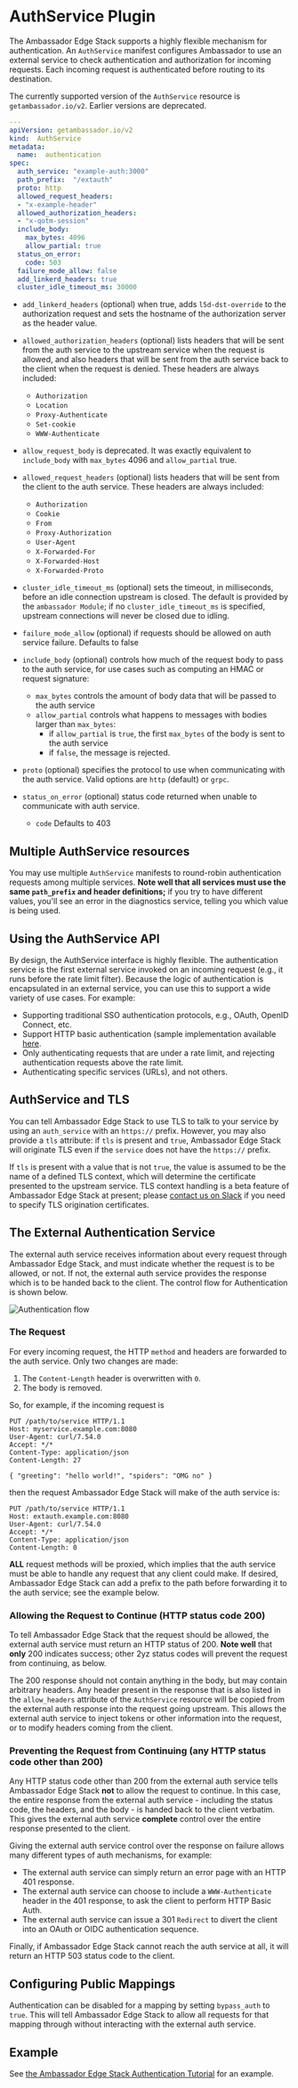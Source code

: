 # AuthService Plugin

The Ambassador Edge Stack supports a highly flexible mechanism for authentication. An `AuthService` manifest configures Ambassador to use an external service to check authentication and authorization for incoming requests. Each incoming request is authenticated before routing to its destination.

The currently supported version of the `AuthService` resource is `getambassador.io/v2`. Earlier versions are deprecated.

```yaml
---
apiVersion: getambassador.io/v2
kind:  AuthService
metadata:
  name:  authentication
spec:
  auth_service: "example-auth:3000"
  path_prefix:  "/extauth"
  proto: http
  allowed_request_headers:
  - "x-example-header"
  allowed_authorization_headers:
  - "x-qotm-session"
  include_body:
    max_bytes: 4096
    allow_partial: true
  status_on_error: 
    code: 503
  failure_mode_allow: false
  add_linkerd_headers: true
  cluster_idle_timeout_ms: 30000
```

- `add_linkerd_headers` (optional) when true, adds `l5d-dst-override` to the authorization request and sets the hostname of the authorization server as the header value.

- `allowed_authorization_headers` (optional) lists headers that will be sent from the auth service to the upstream service when the request is allowed, and also headers that will be sent from the auth service back to the client when the request is denied. These headers are always included:
    * `Authorization`
    * `Location`
    * `Proxy-Authenticate`
    * `Set-cookie`
    * `WWW-Authenticate`

- `allow_request_body` is deprecated. It was exactly equivalent to `include_body` with `max_bytes` 4096 and `allow_partial` true.

- `allowed_request_headers` (optional) lists headers that will be sent from the client to the auth service. These headers are always included:
    * `Authorization`
    * `Cookie`
    * `From`
    * `Proxy-Authorization`
    * `User-Agent`
    * `X-Forwarded-For`
    * `X-Forwarded-Host`
    * `X-Forwarded-Proto`

- `cluster_idle_timeout_ms` (optional) sets the timeout, in milliseconds, before an idle connection upstream is closed. The default is provided by the `ambassador Module`; if no `cluster_idle_timeout_ms` is specified, upstream connections will never be closed due to idling.

- `failure_mode_allow` (optional) if requests should be allowed on auth service failure. Defaults to false

- `include_body` (optional) controls how much of the request body to pass to the auth service, for use cases such as computing an HMAC or request signature:
    * `max_bytes` controls the amount of body data that will be passed to the auth service
    * `allow_partial` controls what happens to messages with bodies larger than `max_bytes`:
       * if `allow_partial` is `true`, the first `max_bytes` of the body is sent to the auth service
       * if `false`, the message is rejected.

- `proto` (optional) specifies the protocol to use when communicating with the auth service. Valid options are `http` (default) or `grpc`.

- `status_on_error` (optional) status code returned when unable to communicate with auth service.
    * `code` Defaults to 403

## Multiple AuthService resources

You may use multiple `AuthService` manifests to round-robin authentication requests among multiple services. **Note well that all services must use the same `path_prefix` and header definitions;** if you try to have different values, you'll see an error in the diagnostics service, telling you which value is being used.

## Using the AuthService API

By design, the AuthService interface is highly flexible. The authentication service is the first external service invoked on an incoming request (e.g., it runs before the rate limit filter). Because the logic of authentication is encapsulated in an external service, you can use this to support a wide variety of use cases. For example:

- Supporting traditional SSO authentication protocols, e.g., OAuth, OpenID Connect, etc.
- Support HTTP basic authentication (sample implementation available [here](https://github.com/datawire/ambassador-auth-httpbasic).
- Only authenticating requests that are under a rate limit, and rejecting authentication requests above the rate limit.
- Authenticating specific services (URLs), and not others.

## AuthService and TLS

You can tell Ambassador Edge Stack to use TLS to talk to your service by using an `auth_service` with an `https://` prefix. However, you may also provide a `tls` attribute: if `tls` is present and `true`, Ambassador Edge Stack will originate TLS even if the `service` does not have the `https://` prefix.

If `tls` is present with a value that is not `true`, the value is assumed to be the name of a defined TLS context, which will determine the certificate presented to the upstream service. TLS context handling is a beta feature of Ambassador Edge Stack at present; please [contact us on Slack](https://d6e.co/slack) if you need to specify TLS origination certificates.

## The External Authentication Service

The external auth service receives information about every request through Ambassador Edge Stack, and must indicate whether the request is to be allowed, or not. If not, the external auth service provides the response which is to be handed back to the client. The control flow for Authentication is shown below.

![Authentication flow](../../../doc-images/auth-flow.png)

### The Request

For every incoming request, the HTTP `method` and headers are forwarded to the auth service. Only two changes are made:

1. The `Content-Length` header is overwritten with `0`.
2. The body is removed.

So, for example, if the incoming request is

```
PUT /path/to/service HTTP/1.1
Host: myservice.example.com:8080
User-Agent: curl/7.54.0
Accept: */*
Content-Type: application/json
Content-Length: 27

{ "greeting": "hello world!", "spiders": "OMG no" }
```

then the request Ambassador Edge Stack will make of the auth service is:

```
PUT /path/to/service HTTP/1.1
Host: extauth.example.com:8080
User-Agent: curl/7.54.0
Accept: */*
Content-Type: application/json
Content-Length: 0
```

**ALL** request methods will be proxied, which implies that the auth service must be able to handle any request that any client could make. If desired, Ambassador Edge Stack can add a prefix to the path before forwarding it to the auth service; see the example below.

### Allowing the Request to Continue (HTTP status code 200)

To tell Ambassador Edge Stack that the request should be allowed, the external auth service must return an HTTP status of 200. **Note well** that **only** 200 indicates success; other 2yz status codes will prevent the request from continuing, as below.

The 200 response should not contain anything in the body, but may contain arbitrary headers. Any header present in the response that is also listed in the `allow_headers` attribute of the `AuthService` resource will be copied from the external auth response into the request going upstream. This allows the external auth service to inject tokens or other information into the request, or to modify headers coming from the client.

### Preventing the Request from Continuing (any HTTP status code other than 200)

Any HTTP status code other than 200 from the external auth service tells Ambassador Edge Stack **not** to allow the request to continue. In this case, the entire response from the external auth service - including the status code, the headers, and the body - is handed back to the client verbatim. This gives the external auth service **complete** control over the entire response presented to the client.

Giving the external auth service control over the response on failure allows many different types of auth mechanisms, for example:

- The external auth service can simply return an error page with an HTTP 401 response.
- The external auth service can choose to include a `WWW-Authenticate` header in the 401 response, to ask the client to perform HTTP Basic Auth.
- The external auth service can issue a 301 `Redirect` to divert the client into an OAuth or OIDC authentication sequence.

Finally, if Ambassador Edge Stack cannot reach the auth service at all, it will return an HTTP 503 status code to the client.

## Configuring Public Mappings

Authentication can be disabled for a mapping by setting `bypass_auth` to `true`. This will tell Ambassador Edge Stack to allow all requests for that mapping through without interacting with the external auth service.

## Example

See [the Ambassador Edge Stack Authentication Tutorial](../../../user-guide/auth-tutorial) for an example.

